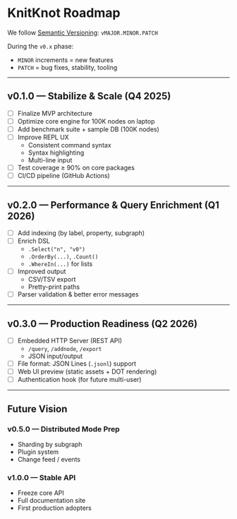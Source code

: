 # KnitKnot Roadmap

We follow [Semantic Versioning](https://semver.org): `vMAJOR.MINOR.PATCH`

During the `v0.x` phase:
- `MINOR` increments = new features
- `PATCH` = bug fixes, stability, tooling

---

## v0.1.0 — Stabilize & Scale (Q4 2025)
- [ ] Finalize MVP architecture
- [ ] Optimize core engine for 100K nodes on laptop
- [ ] Add benchmark suite + sample DB (100K nodes)
- [ ] Improve REPL UX
  - Consistent command syntax
  - Syntax highlighting
  - Multi-line input
- [ ] Test coverage ≥ 90% on core packages
- [ ] CI/CD pipeline (GitHub Actions)

---

## v0.2.0 — Performance & Query Enrichment (Q1 2026)
- [ ] Add indexing (by label, property, subgraph)
- [ ] Enrich DSL
  - `.Select("n", "v0")`
  - `.OrderBy(...)`, `.Count()`
  - `.WhereIn(...)` for lists
- [ ] Improved output
  - CSV/TSV export
  - Pretty-print paths
- [ ] Parser validation & better error messages

---

## v0.3.0 — Production Readiness (Q2 2026)
- [ ] Embedded HTTP Server (REST API)
  - `/query`, `/addnode`, `/export`
  - JSON input/output
- [ ] File format: JSON Lines (`.jsonl`) support
- [ ] Web UI preview (static assets + DOT rendering)
- [ ] Authentication hook (for future multi-user)

---

## Future Vision
### v0.5.0 — Distributed Mode Prep
- Sharding by subgraph
- Plugin system
- Change feed / events

### v1.0.0 — Stable API
- Freeze core API
- Full documentation site
- First production adopters
